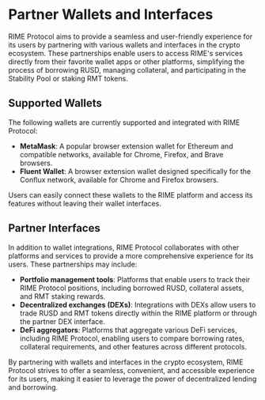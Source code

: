 # Partner Wallets and Interfaces

RIME Protocol aims to provide a seamless and user-friendly experience for its users by partnering with various wallets and interfaces in the crypto ecosystem. These partnerships enable users to access RIME's services directly from their favorite wallet apps or other platforms, simplifying the process of borrowing RUSD, managing collateral, and participating in the Stability Pool or staking RMT tokens.

## Supported Wallets

The following wallets are currently supported and integrated with RIME Protocol:

- **MetaMask**: A popular browser extension wallet for Ethereum and compatible networks, available for Chrome, Firefox, and Brave browsers.
- **Fluent Wallet**: A browser extension wallet designed specifically for the Conflux network, available for Chrome and Firefox browsers.

Users can easily connect these wallets to the RIME platform and access its features without leaving their wallet interfaces.

## Partner Interfaces

In addition to wallet integrations, RIME Protocol collaborates with other platforms and services to provide a more comprehensive experience for its users. These partnerships may include:

- **Portfolio management tools**: Platforms that enable users to track their RIME Protocol positions, including borrowed RUSD, collateral assets, and RMT staking rewards.
- **Decentralized exchanges (DEXs)**: Integrations with DEXs allow users to trade RUSD and RMT tokens directly within the RIME platform or through the partner DEX interface.
- **DeFi aggregators**: Platforms that aggregate various DeFi services, including RIME Protocol, enabling users to compare borrowing rates, collateral requirements, and other features across different protocols.

By partnering with wallets and interfaces in the crypto ecosystem, RIME Protocol strives to offer a seamless, convenient, and accessible experience for its users, making it easier to leverage the power of decentralized lending and borrowing.
